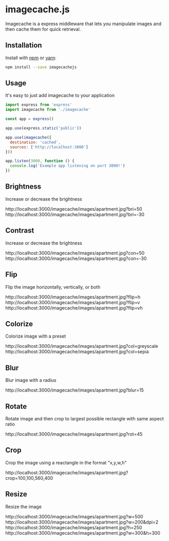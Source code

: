 # imagecache.js

Imagecache is a express middleware that lets you manipulate images and then
cache them for quick retrieval.

## Installation
Install with [npm](http://npmjs.com) or [yarn](https://yarnpkg.com):

```sh
npm install --save imagecachejs
```

## Usage
It's easy to just add imagecache to your application

```JavaScript
import express from 'express'
import imagecache from './imagecache'

const app = express()

app.use(express.static('public'))

app.use(imagecache({
  destination: 'cached',
  sources: ['http://localhost:3000']
}))

app.listen(3000, function () {
  console.log('Example app listening on port 3000!')
})
```
## Brightness
Increase or decrease the brightness

http://localhost:3000/imagecache/images/apartment.jpg?bri=50
http://localhost:3000/imagecache/images/apartment.jpg?bri=-30

## Contrast
Increase or decrease the brightness

http://localhost:3000/imagecache/images/apartment.jpg?con=50
http://localhost:3000/imagecache/images/apartment.jpg?con=-30

## Flip
Flip the image horizontally, vertically, or both

http://localhost:3000/imagecache/images/apartment.jpg?flip=h
http://localhost:3000/imagecache/images/apartment.jpg?flip=v
http://localhost:3000/imagecache/images/apartment.jpg?flip=vh

## Colorize
Colorize image with a preset

http://localhost:3000/imagecache/images/apartment.jpg?col=greyscale
http://localhost:3000/imagecache/images/apartment.jpg?col=sepia

## Blur
Blur image with a radius

http://localhost:3000/imagecache/images/apartment.jpg?blur=15

## Rotate
Rotate image and then crop to largest possible rectangle with same aspect ratio

http://localhost:3000/imagecache/images/apartment.jpg?rot=45

## Crop
Crop the image using a reactangle in the format "x,y,w,h"

http://localhost:3000/imagecache/images/apartment.jpg?crop=100,100,560,400


## Resize
Resize the image

http://localhost:3000/imagecache/images/apartment.jpg?w=500
http://localhost:3000/imagecache/images/apartment.jpg?w=200&dpi=2
http://localhost:3000/imagecache/images/apartment.jpg?h=250
http://localhost:3000/imagecache/images/apartment.jpg?w=300&h=300
